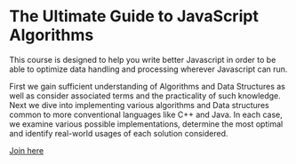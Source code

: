 # The Ultimate Guide to JavaScript Algorithms

This course is designed to help you write better Javascript in order to be able to optimize data handling and processing wherever Javascript can run.

First we gain sufficient understanding of Algorithms and Data Structures as well as consider associated terms and the practicality of such knowledge. Next we dive into implementing various algorithms and Data structures common to more conventional languages like C++ and Java. In each case, we examine various possible implementations, determine the most optimal and identify real-world usages of each solution considered.

[Join here](//scotch.io/courses/the-ultimate-guide-to-javascript-algorithms)
